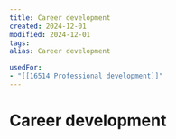```yaml
---
title: Career development
created: 2024-12-01
modified: 2024-12-01
tags: 
alias: Career development

usedFor:
- "[[16514 Professional development]]"
---
```

# Career development
